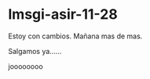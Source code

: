 lmsgi-asir-11-28
================
Estoy con cambios. Mañana mas de mas. 

Salgamos ya......


joooooooo